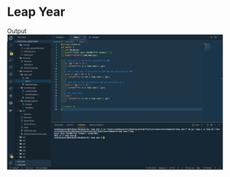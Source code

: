 # Leap Year

Output
![](https://github.com/VaibhavUpreti/Cprograms/blob/master/leap%20year/leapyear.jpeg)
